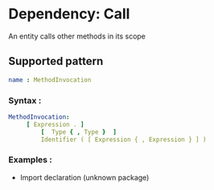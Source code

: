 # Dependency: Call
An entity calls other methods in its scope   
## Supported pattern
```yaml
name : MethodInvocation
```
### Syntax : 
```yaml
MethodInvocation:
     [ Expression . ]
         [  Type { , Type }  ]
         Identifier ( [ Expression { , Expression } ] )
```
### Examples : 
- Import declaration (unknown package)